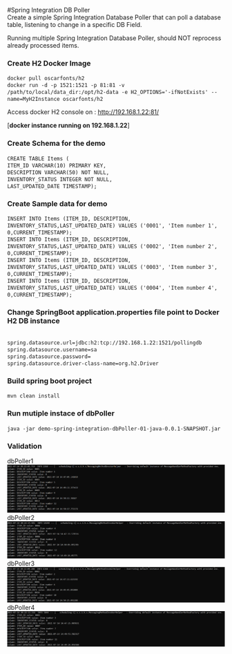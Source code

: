 #Spring Integration DB Poller  
Create a simple Spring Integration Database Poller that can poll a database table, listening to change in a specific DB Field.

Running multiple Spring Integration Database Poller, should NOT reprocess already processed items.



### Create H2 Docker Image 
```shell
docker pull oscarfonts/h2
docker run -d -p 1521:1521 -p 81:81 -v /path/to/local/data_dir:/opt/h2-data -e H2_OPTIONS='-ifNotExists' --name=MyH2Instance oscarfonts/h2
```

Access docker H2 console on : http://192.168.1.22:81/ 

[**docker instance running on 192.168.1.22**]

### Create Schema for the demo
```shell
CREATE TABLE Items (
ITEM_ID VARCHAR(10) PRIMARY KEY,
DESCRIPTION VARCHAR(50) NOT NULL,
INVENTORY_STATUS INTEGER NOT NULL,
LAST_UPDATED_DATE TIMESTAMP);
```
### Create Sample data for demo
```shell
INSERT INTO Items (ITEM_ID, DESCRIPTION, INVENTORY_STATUS,LAST_UPDATED_DATE) VALUES ('0001', 'Item number 1', 0,CURRENT_TIMESTAMP);
INSERT INTO Items (ITEM_ID, DESCRIPTION, INVENTORY_STATUS,LAST_UPDATED_DATE) VALUES ('0002', 'Item number 2', 0,CURRENT_TIMESTAMP);
INSERT INTO Items (ITEM_ID, DESCRIPTION, INVENTORY_STATUS,LAST_UPDATED_DATE) VALUES ('0003', 'Item number 3', 0,CURRENT_TIMESTAMP);
INSERT INTO Items (ITEM_ID, DESCRIPTION, INVENTORY_STATUS,LAST_UPDATED_DATE) VALUES ('0004', 'Item number 4', 0,CURRENT_TIMESTAMP);
```

### Change SpringBoot application.properties file point to Docker H2 DB instance 

```shell

spring.datasource.url=jdbc:h2:tcp://192.168.1.22:1521/pollingdb
spring.datasource.username=sa
spring.datasource.password=
spring.datasource.driver-class-name=org.h2.Driver

```

### Build spring boot project 
```shell
mvn clean install
```

### Run mutiple instace of dbPoller 
```shell
java -jar demo-spring-integration-dbPoller-01-java-0.0.1-SNAPSHOT.jar
```
### Validation 
dbPoller1
![img.png](img.png)
dbPoller2
![img_1.png](img_1.png)
dbPoller3
![img_2.png](img_2.png)
dbPoller4
![img_3.png](img_3.png)
